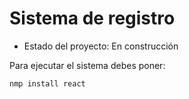 <h1> Sistema de registro </h1>

- Estado del proyecto: En construcción

Para ejecutar el sistema debes poner:

```nmp install react```
